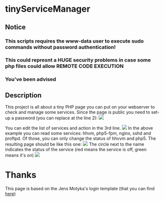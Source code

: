# tinyServiceManager
## Notice
### This scripts requires the www-data user to execute sudo commands without password authentication!
### This could represnt a HUGE security problems in case some php files could allow REMOTE CODE EXECUTION
### You've been advised

## Description
This project is all about a tiny PHP page you can put on your webserver to check and manage some services.
Since the page is public you need to set-up a password (you can replace at the line 2):
![](https://i.imgur.com/ufX4Pf2.png)

You can edit the list of services and action in the 3rd line.
![](https://i.imgur.com/s2qoHhW.png)
In the above example you can read some services: hhvm, php5-fpm, nginx, sshd and proftpd.
Of those, you can only change the status of hhvvm and php5.
The resulting page should be like this one:
![](https://i.imgur.com/nJnrkYB.png)
The circle next to the name indicates the status of the service (red means the service is off, green means it's on)
![](https://i.imgur.com/qzPWZ4l.png)

# Thanks
This page is based on the Jens Motyka's login template (that you can find [here](https://codepen.io/clein/pen/xnmKL))

